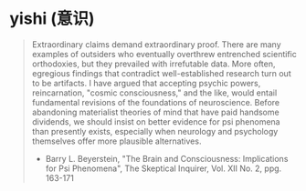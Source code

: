 # yishi (意识)

> Extraordinary claims demand extraordinary proof.  There are many examples of
> outsiders who eventually overthrew entrenched scientific orthodoxies, but
> they prevailed with irrefutable data.  More often, egregious findings that
> contradict well-established research turn out to be artifacts.  I have
> argued that accepting psychic powers, reincarnation, "cosmic consciousness,"
> and the like, would entail fundamental revisions of the foundations of
> neuroscience.  Before abandoning materialist theories of mind that have paid
> handsome dividends, we should insist on better evidence for psi phenomena
> than presently exists, especially when neurology and psychology themselves
> offer more plausible alternatives.
> - Barry L. Beyerstein, "The Brain and Consciousness: Implications for Psi
>    Phenomena", The Skeptical Inquirer, Vol. XII No. 2, ppg. 163-171
